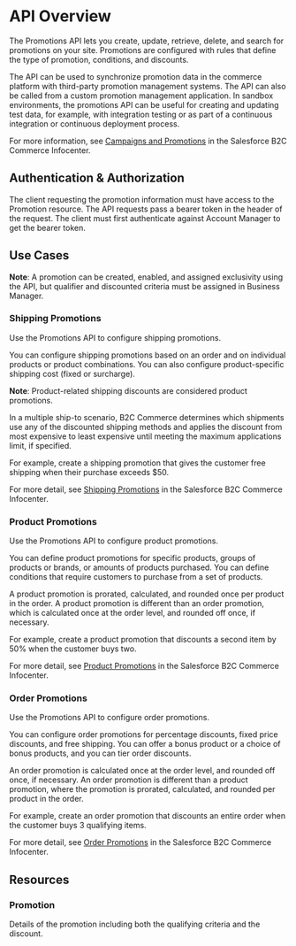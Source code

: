 # API Overview

The Promotions API lets you create, update, retrieve, delete, and search for promotions on your site. Promotions are configured with rules that define the type of promotion, conditions, and discounts.

The API can be used to synchronize promotion data in the commerce platform with third-party promotion management systems. The API can also be called from a custom promotion management application. In sandbox environments, the promotions API can be useful for creating and updating test data, for example, with integration testing or as part of a continuous integration or continuous deployment process.

For more information, see [Campaigns and Promotions](https://documentation.b2c.commercecloud.salesforce.com/DOC1/topic/com.demandware.dochelp/content/b2c_commerce/topics/promotions/b2c_campaigns_and_promotions.html) in the Salesforce B2C Commerce Infocenter.

## Authentication & Authorization

The client requesting the promotion information must have access to the Promotion resource. The API requests pass a bearer token in the header of the request. The client must first authenticate against Account Manager to get the bearer token.

## Use Cases

**Note**: A promotion can be created, enabled, and assigned exclusivity using the API, but qualifier and discounted criteria must be assigned in Business Manager.

### Shipping Promotions

Use the Promotions API to configure shipping promotions.

You can configure shipping promotions based on an order and on individual products or product combinations. You can also configure product-specific shipping cost (fixed or surcharge).

**Note**: Product-related shipping discounts are considered product promotions.

In a multiple ship-to scenario, B2C Commerce determines which shipments use any of the discounted shipping methods and applies the discount from most expensive to least expensive until meeting the maximum applications limit, if specified.

For example, create a shipping promotion that gives the customer free shipping when their purchase exceeds $50.

For more detail, see [Shipping Promotions](https://documentation.b2c.commercecloud.salesforce.com/DOC1/topic/com.demandware.dochelp/content/b2c_commerce/topics/promotions/b2c_shipping_promotions.html) in the Salesforce B2C Commerce Infocenter.

### Product Promotions

Use the Promotions API to configure product promotions.

You can define product promotions for specific products, groups of products or brands, or amounts of products purchased. You can define conditions that require customers to purchase from a set of products.

A product promotion is prorated, calculated, and rounded once per product in the order. A product promotion is different than an order promotion, which is calculated once at the order level, and rounded off once, if necessary.

For example, create a product promotion that discounts a second item by 50% when the customer buys two.

For more detail, see [Product Promotions](https://documentation.b2c.commercecloud.salesforce.com/DOC1/topic/com.demandware.dochelp/content/b2c_commerce/topics/promotions/b2c_product_promotions.html) in the Salesforce B2C Commerce Infocenter.

### Order Promotions

Use the Promotions API to configure order promotions.

You can configure order promotions for percentage discounts, fixed price discounts, and free shipping. You can offer a bonus product or a choice of bonus products, and you can tier order discounts.

An order promotion is calculated once at the order level, and rounded off once, if necessary. An order promotion is different than a product promotion, where the promotion is prorated, calculated, and rounded per product in the order.

For example, create an order promotion that discounts an entire order when the customer buys 3 qualifying items.

For more detail, see [Order Promotions](https://documentation.b2c.commercecloud.salesforce.com/DOC1/topic/com.demandware.dochelp/content/b2c_commerce/topics/promotions/b2c_order_promotions.html) in the Salesforce B2C Commerce Infocenter.

## Resources

### Promotion

Details of the promotion including both the qualifying criteria and the discount.